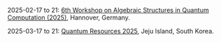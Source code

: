 2025-02-17 to 21: [6th Workshop on Algebraic Structures in Quantum Computation (2025)](https://itp.uni-hannover.de/en/asqc6 "This workshop focuses on algebraic structures in quantum computation, covering quantum error correction, topological quantum computing, and algebraic quantum algorithms. Topics include stabilizer codes, quantum groups, and tensor networks, with applications in fault-tolerant quantum systems and quantum information theory."), Hannover, Germany.

2025-03-17 to 21: [Quantum Resources 2025](https://2025.quantumresources.science/ "Quantum Resources 2025 explores quantum information theory, focusing on entanglement, quantum coherence, and quantum thermodynamics. Topics include resource theories, quantum algorithms, and applications in quantum computing and cryptography, emphasizing fundamental limits and practical implementations."), Jeju Island, South Korea.

